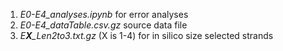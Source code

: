 
1. *E0-E4_analyses.ipynb* for error analyses
2. *E0-E4_dataTable.csv.gz* source data file
3. *E**X**_Len2to3.txt.gz* (X is 1-4) for in silico size selected strands
